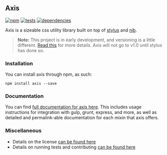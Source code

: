 Axis
----

[![npm](http://img.shields.io/npm/v/axis.svg?style=flat)](http://badge.fury.io/js/axis)
[![tests](http://img.shields.io/travis/jenius/axis/master.svg?style=flat)](https://travis-ci.org/jenius/axis)
[![dependencies](http://img.shields.io/gemnasium/jenius/axis.svg?style=flat)](https://gemnasium.com/jenius/axis)

Axis is a sizeable css utility library built on top of [stylus](https://github.com/LearnBoost/stylus) and [nib](http://visionmedia.github.io/nib/).

> **Note:** This project is in early development, and versioning is a little different. [Read this](http://markup.im/#q4_cRZ1Q) for more details. Axis will not go to v1.0 until stylus has done so.

### Installation

You can install axis through npm, as such:

```
npm install axis --save
```

### Documentation

You can find [full documentation for axis here](http://axis.netlify.com). This includes usage instructions for integration with gulp, grunt, express, and more, as well as detailed and permalink-able documentation for each mixin that axis offers.

### Miscellaneous

- Details on the license [can be found here](license.md)
- Details on running tests and contributing [can be found here](contributing.md)
